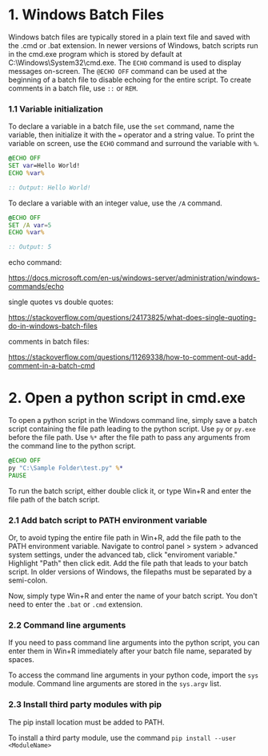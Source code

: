 # 1. Windows Batch Files

Windows batch files are typically stored in a plain text file and saved with the .cmd or .bat extension. In newer versions of Windows, batch scripts run in the cmd.exe program which is stored by default at C:\Windows\System32\cmd.exe. The `ECHO` command is used to display messages on-screen. The `@ECHO OFF` command can be used at the beginning of a batch file to disable echoing for the entire script. To create comments in a batch file, use `::` or `REM`.

### 1.1 Variable initialization

To declare a variable in a batch file, use the `set` command, name the variable, then initialize it with the `=` operator and a string value. To print the variable on screen, use the `ECHO` command and surround the variable with `%`.

```cmd
@ECHO OFF
SET var=Hello World!
ECHO %var%

:: Output: Hello World!
```

To declare a variable with an integer value, use the `/A` command.

```cmd
@ECHO OFF
SET /A var=5
ECHO %var%

:: Output: 5
```

echo command:

https://docs.microsoft.com/en-us/windows-server/administration/windows-commands/echo

single quotes vs double quotes: 

https://stackoverflow.com/questions/24173825/what-does-single-quoting-do-in-windows-batch-files

comments in batch files:

https://stackoverflow.com/questions/11269338/how-to-comment-out-add-comment-in-a-batch-cmd

# 2. Open a python script in cmd.exe

To open a python script in the Windows command line, simply save a batch script containing the file path leading to the python script. Use `py` or `py.exe` before the file path. Use `%*` after the file path to pass any arguments from the command line to the python script. 
```cmd
@ECHO OFF
py "C:\Sample Folder\test.py" %*
PAUSE
```

To run the batch script, either double click it, or type Win+R and enter the file path of the batch script.

### 2.1 Add batch script to PATH environment variable

Or, to avoid typing the entire file path in Win+R, add the file path to the PATH environment variable. Navigate to control panel > system > advanced system settings, under the advanced tab, click "enviroment variable." Highlight "Path" then click edit. Add the file path that leads to your batch script. In older versions of Windows, the filepaths must be separated by a semi-colon. 

Now, simply type Win+R and enter the name of your batch script. You don't need to enter the `.bat` or `.cmd` extension. 

### 2.2 Command line arguments 

If you need to pass command line arguments into the python script, you can enter them in Win+R immediately after your batch file name, separated by spaces. 

To access the command line arguments in your python code, import the `sys` module. Command line arguments are stored in the `sys.argv` list. 

### 2.3 Install third party modules with pip

The pip install location must be added to PATH. 

To install a third party module, use the command `pip install --user <ModuleName>`
